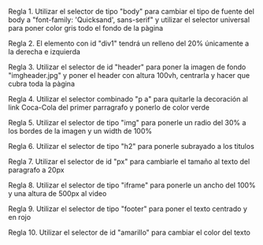 Regla 1. Utilizar el selector de tipo "body" para cambiar el tipo de fuente del body a "font-family: 'Quicksand', sans-serif" y utilizar el selector universal para poner color gris todo el fondo de la pàgina

Regla 2. El elemento con id "div1" tendrá un relleno del 20% únicamente a la derecha e izquierda

Regla 3. Utilizar el selector de id "header" para poner la imagen de fondo "imgheader.jpg" y poner el header con altura 100vh, centrarla y hacer que cubra toda la pàgina

Regla 4. Utilizar el selector combinado "p a" para quitarle la decoración al link Coca-Cola del primer parragrafo y ponerlo de color verde

Regla 5. Utilizar el selector de tipo "img" para ponerle un radio del 30% a los bordes de la imagen y un width de 100%

Regla 6. Utilizar el selector de tipo "h2" para ponerle subrayado a los titulos

Regla 7. Utilizar el selector de id "px" para cambiarle el tamaño al texto del paragrafo a 20px

Regla 8. Utilizar el selector de tipo "iframe" para ponerle un ancho del 100% y una altura de 500px al video

Regla 9. Utilizar el selector de tipo "footer" para poner el texto centrado y en rojo

Regla 10. Utilizar el selector de id "amarillo" para cambiar el color del texto
